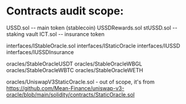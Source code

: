 Contracts audit scope:
======================

USSD.sol -- main token (stablecoin)
USSDRewards.sol
stUSSD.sol -- staking vault
ICT.sol -- insurance token

interfaces/IStableOracle.sol
interfaces/IStaticOracle
interfaces/IUSSD
interfaces/IUSSDInsurance

oracles/StableOracleUSDT
oracles/StableOracleWBGL
oracles/StableOracleWBTC
oracles/StableOracleWETH

oracles/UniswapV3StaticOracle.sol - out of scope, it's from
https://github.com/Mean-Finance/uniswap-v3-oracle/blob/main/solidity/contracts/StaticOracle.sol


